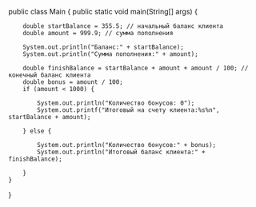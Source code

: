 public class Main { 
   public static void main(String[] args) {
   
        double startBalance = 355.5; // начальный баланс клиента
        double amount = 999.9; // сумма пополнения

        System.out.println("Баланс:" + startBalance);
        System.out.println("Сумма пополнения:" + amount);

        double finishBalance = startBalance + amount + amount / 100; // конечный баланс клиента
        double bonus = amount / 100;
        if (amount < 1000) {

            System.out.println("Количество бонусов: 0");
            System.out.printf("Итоговый на счету клиента:%s%n", startBalance + amount);

        } else {

            System.out.println("Количество бонусов:" + bonus);
            System.out.println("Итоговый баланс клиента:" + finishBalance);

        }
    }
}
